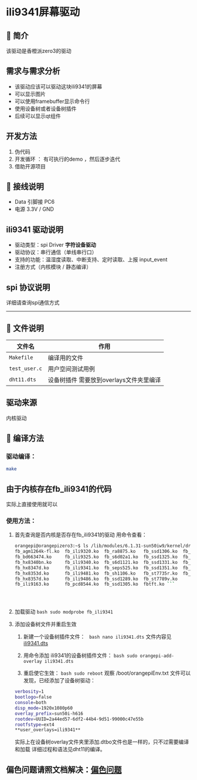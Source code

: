 # ili9341屏幕驱动

## 📌 简介

该驱动是香橙派zero3的驱动

## 需求与需求分析

- 该驱动应该可以驱动这块ili9341的屏幕
- 可以显示图片
- 可以使用framebuffer显示命令行
- 使用设备树或者设备树插件
- 后续可以显示qt组件

## 开发方法
1. 伪代码
2. 开发循环 ： 有可执行的demo ，然后逐步迭代
3. 借助开源项目

## 📎 接线说明


- Data 引脚接 PC6
- 电源 3.3V / GND


## ili9341 驱动说明
- 驱动类型：spi Driver  **字符设备驱动**
- 驱动协议：串行通信（单线串行口）
- 支持的功能：温湿度读取、中断支持、定时读取、上报 input_event 
- 注册方式（内核模块 / 静态编译）


## spi 协议说明
   详细请查询spi通信方式

---

## 📂 文件说明

| 文件名             | 作用                      |
|--------------------|---------------------------|
| `Makefile`         | 编译用的文件               |
| `test_user.c`      | 用户空间测试用例   |
| `dht11.dts`        | 设备树插件 需要放到overlays文件夹里编译    |   

## 驱动来源
 内核驱动


## 🧪 编译方法

### 驱动编译：

```bash
make
```

## 由于内核存在fb_ili9341的代码
   实际上直接使用就可以
### 使用方法：
   1. 首先查询是否内核是否存在fb_ili9341的驱动
   用命令查看：


         ``` bash 
         orangepi@orangepizero3:~$ ls /lib/modules/6.1.31-sun50iw9/kernel/drivers/staging/fbtft/
         fb_agm1264k-fl.ko  fb_ili9320.ko  fb_ra8875.ko   fb_ssd1306.ko  fb_tinylcd.ko
         fb_bd663474.ko     fb_ili9325.ko  fb_s6d02a1.ko  fb_ssd1325.ko  fb_tls8204.ko
         fb_hx8340bn.ko     fb_ili9340.ko  fb_s6d1121.ko  fb_ssd1331.ko  fb_uc1611.ko
         fb_hx8347d.ko      fb_ili9341.ko  fb_seps525.ko  fb_ssd1351.ko  fb_uc1701.ko
         fb_hx8353d.ko      fb_ili9481.ko  fb_sh1106.ko   fb_st7735r.ko  fb_upd161704.ko
         fb_hx8357d.ko      fb_ili9486.ko  fb_ssd1289.ko  fb_st7789v.ko
         fb_ili9163.ko      fb_pcd8544.ko  fb_ssd1305.ko  fbtft.ko ```
      
 



2. 加载驱动
   ``` bash sudo modprobe fb_ili9341 ```

3. 添加设备树文件并重启生效
      1. 新建一个设备树插件文件：
      ``` bash nano ili9341.dts```
      文件内容见[ili9341.dts](./ili9341.dts) 
      
      2. 用命令添加 ili9341的设备树插件文件：
      ``` bash sudo orangepi-add-overlay ili9341.dts ```


      3. 重启使它生效：
      ```bash sudo reboot```
      观察 /boot/orangepiEnv.txt 文件可以发现，已经添加了设备树驱动：
      ``` bash
      verbosity=1
      bootlogo=false
      console=both
      disp_mode=1920x1080p60
      overlay_prefix=sun50i-h616
      rootdev=UUID=2a44ed57-6df2-44b4-9d51-99000c47e55b
      rootfstype=ext4
      **user_overlays=ili9341**
      ```
      实际上在设备树overlay文件夹里添加.dtbo文件也是一样的，只不过需要编译和加载
      详细过程和语法见dht11的编译。


## 偏色问题请照文档解决：[偏色问题](./偏色问题.md)
